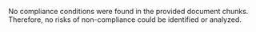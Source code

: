 No compliance conditions were found in the provided document chunks. Therefore, no risks of non-compliance could be identified or analyzed.